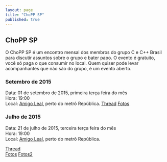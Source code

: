 ```yaml
---
layout: page
title: "ChoPP SP"
published: true
---
```


## ChoPP SP

O ChoPP SP é um encontro mensal dos membros do grupo C e C++ Brasil para discutir assuntos sobre o grupo e bater papo. O evento é gratuito, você só paga o que consumir no local. Quem quiser pode levar acompanhantes que não são do grupo, é um evento aberto.

### Setembro de 2015
 
Data: 01 de setembro de 2015, primeira terça feira do mês  
Hora: 19:00   
Local: [Amigo Leal](http://www.amigoleal.com.br/), perto do metrô República. 
[Thread](https://groups.google.com/forum/#!topic/ccppbrasil/dGAZX1Gs2Xc)
[Fotos](https://drive.google.com/folderview?id=0B5raq27YbkvOUTdoZGJocnJLTkk&usp=sharing)
 

### Julho de 2015
Data: 21 de julho de 2015, terceira terça feira do mês  
Hora: 19:00  
Local: [Amigo Leal](http://www.amigoleal.com.br/), perto do metrô República. 

[Thread](https://groups.google.com/d/msg/ccppbrasil/_vp8VSZe2cA/1z2z9KPGrs8J)  
[Fotos](https://photos.google.com/share/AF1QipNYSeJhE1eHbgJdi1nwbrf_8AsHEn7SXE_tw-KuIRR077NGZBRO7lusxYTtZXnvZw?key=X0FWRWJtUDlBWmFnV0I2TDBPdDZHMGVJay04ZDNB)
[Fotos2](https://drive.google.com/folderview?id=0B5raq27YbkvOeHFFRXNMcFJVQnM&usp=sharing)

